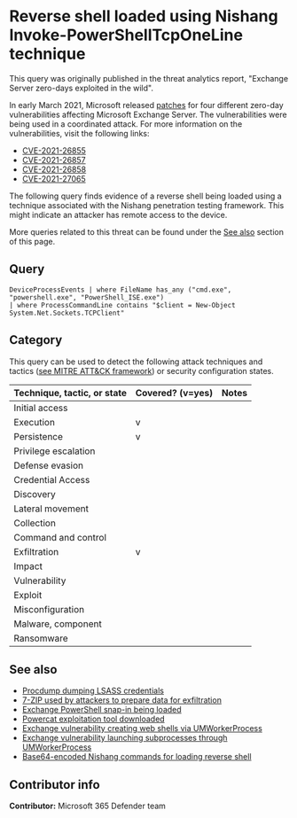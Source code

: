 # Reverse shell loaded using Nishang Invoke-PowerShellTcpOneLine technique

This query was originally published in the threat analytics report, "Exchange Server zero-days exploited in the wild".

In early March 2021, Microsoft released [patches](https://msrc-blog.microsoft.com/2021/03/02/multiple-security-updates-released-for-exchange-server/) for four different zero-day vulnerabilities affecting Microsoft Exchange Server. The vulnerabilities were being used in a coordinated attack. For more information on the vulnerabilities, visit the following links:

* [CVE-2021-26855](https://nvd.nist.gov/vuln/detail/CVE-2021-26855)
* [CVE-2021-26857](https://nvd.nist.gov/vuln/detail/CVE-2021-26857)
* [CVE-2021-26858](https://nvd.nist.gov/vuln/detail/CVE-2021-26858)
* [CVE-2021-27065](https://nvd.nist.gov/vuln/detail/CVE-2021-27065)

The following query finds evidence of a reverse shell being loaded using a technique associated with the Nishang penetration testing framework. This might indicate an attacker has remote access to the device.

More queries related to this threat can be found under the [See also](#See-also) section of this page.

## Query

```Kusto
DeviceProcessEvents | where FileName has_any ("cmd.exe", "powershell.exe", "PowerShell_ISE.exe") 
| where ProcessCommandLine contains "$client = New-Object System.Net.Sockets.TCPClient"
```

## Category

This query can be used to detect the following attack techniques and tactics ([see MITRE ATT&CK framework](https://attack.mitre.org/)) or security configuration states.

| Technique, tactic, or state | Covered? (v=yes) | Notes |
|------------------------|----------|-------|
| Initial access |  |  |
| Execution | v |  |
| Persistence | v |  | 
| Privilege escalation |  |  |
| Defense evasion |  |  | 
| Credential Access |  |  | 
| Discovery |  |  | 
| Lateral movement |  |  | 
| Collection |  |  | 
| Command and control |  |  | 
| Exfiltration | v |  | 
| Impact |  |  |
| Vulnerability |  |  |
| Exploit |  |  |
| Misconfiguration |  |  |
| Malware, component |  |  |
| Ransomware |  |  |

## See also

* [Procdump dumping LSASS credentials](../Credential%20Access/procdump-lsass-credentials.md)
* [7-ZIP used by attackers to prepare data for exfiltration](../Exfiltration/7-zip-prep-for-exfiltration.md)
* [Exchange PowerShell snap-in being loaded](../Exfiltration/exchange-powershell-snapin-loaded.md)
* [Powercat exploitation tool downloaded](../Delivery/powercat-download.md)
* [Exchange vulnerability creating web shells via UMWorkerProcess](./umworkerprocess-creating-webshell.md)
* [Exchange vulnerability launching subprocesses through UMWorkerProcess](./umworkerprocess-unusual-subprocess-activity.md)
* [Base64-encoded Nishang commands for loading reverse shell](./reverse-shell-nishang-base64.md)

## Contributor info

**Contributor:** Microsoft 365 Defender team
